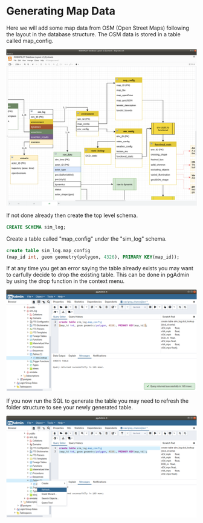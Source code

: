 # Generating Map Data

Here we will add some map data from OSM (Open Street Maps) following the layout in the database structure. The OSM data is stored in a table called map_config.

![](../pics/map_env.png)

If not done already then create the top level schema.

``` sql
CREATE SCHEMA sim_log;
```

Create a table called "map_config" under the "sim_log" schema. 

``` sql
create table sim_log.map_config
(map_id int, geom geometry(polygon, 4326), PRIMARY KEY(map_id));
```

If at any time you get an error saying the table already exists you may want to carfully decide to drop the existing table. This can be done in pgAdmin by using the drop function in the context menu.

![](../pics/drop.png)

If you now run the SQL to generate the table you may need to refresh the folder structure to see your newly generated table.

![](../pics/refresh.png)
